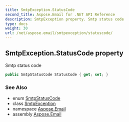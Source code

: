 ```yaml
---
title: SmtpException.StatusCode
second_title: Aspose.Email for .NET API Reference
description: SmtpException property. Smtp status code
type: docs
weight: 30
url: /net/aspose.email/smtpexception/statuscode/
---
```

## SmtpException.StatusCode property

Smtp status code

```csharp
public SmtpStatusCode StatusCode { get; set; }
```

### See Also

* enum [SmtpStatusCode](../../../aspose.email.clients.smtp/smtpstatuscode/)
* class [SmtpException](../)
* namespace [Aspose.Email](../../smtpexception/)
* assembly [Aspose.Email](../../../)



